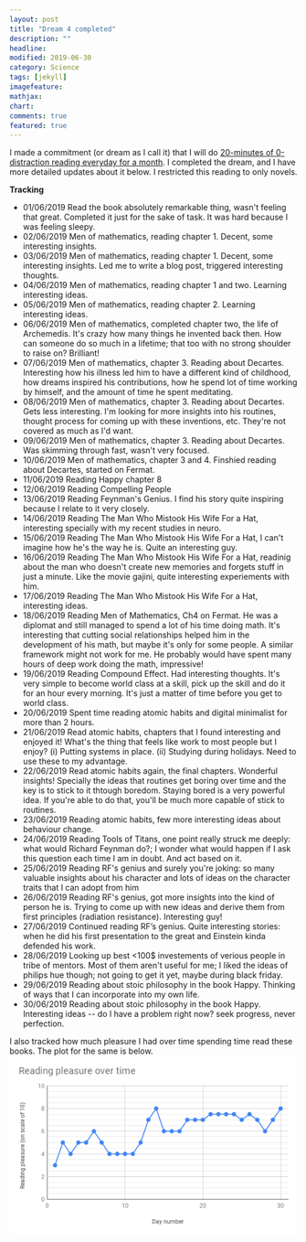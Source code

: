 ```yaml
---
layout: post
title: "Dream 4 completed"
description: ""
headline: 
modified: 2019-06-30
category: Science
tags: [jekyll]
imagefeature: 
mathjax: 
chart: 
comments: true
featured: true
---
```

	
I made a commitment (or dream as I call it) that I will do [20-minutes of 0-distraction reading everyday for a month](https://www.instagram.com/p/BoygL7wn7nu/). I completed the dream, and I have more detailed updates about it below. I restricted this reading to only novels. 

**Tracking** 
- 01/06/2019	Read the book absolutely remarkable thing, wasn't feeling that great. Completed it just for the sake of task. It was hard because I was feeling sleepy. 
- 02/06/2019	Men of mathematics, reading chapter 1. Decent, some interesting insights.
- 03/06/2019	Men of mathematics, reading chapter 1. Decent, some interesting insights. Led me to write a blog post, triggered interesting thoughts.
- 04/06/2019	Men of mathematics, reading chapter 1 and two. Learning interesting ideas.
- 05/06/2019	Men of mathematics, reading chapter 2. Learning interesting ideas.
- 06/06/2019	Men of mathematics, completed chapter two, the life of Archemedis. It's crazy how many things he invented back then. How can someone do so much in a lifetime; that too with no strong shoulder to raise on? Brilliant!
- 07/06/2019	Men of mathematics, chapter 3. Reading about Decartes. Interesting how his illness led him to have a different kind of childhood, how dreams inspired his contributions, how he spend lot of time working by himself, and the amount of time he spent meditating.
- 08/06/2019	Men of mathematics, chapter 3. Reading about Decartes. Gets less interesting. I'm looking for more insights into his routines, thought process for coming up with these inventions, etc. They're not covered as much as I'd want. 
- 09/06/2019	Men of mathematics, chapter 3. Reading about Decartes. Was skimming through fast, wasn't very focused.
- 10/06/2019	Men of mathematics, chapter 3 and 4. Finshied reading about Decartes, started on Fermat.
- 11/06/2019	Reading Happy chapter 8
- 12/06/2019	Reading Compelling People
- 13/06/2019	Reading Feynman's Genius. I find his story quite inspiring because I relate to it very closely. 
- 14/06/2019	Reading The Man Who Mistook His Wife For a Hat, interesting specially with my recent studies in neuro.
- 15/06/2019	Reading The Man Who Mistook His Wife For a Hat, I can't imagine how he's the way he is. Quite an interesting guy.
- 16/06/2019	Reading The Man Who Mistook His Wife For a Hat, readinig about the man who doesn't create new memories and forgets stuff in just a minute. Like the movie gajini, quite interesting experiements with him.
- 17/06/2019	Reading The Man Who Mistook His Wife For a Hat, interesting ideas.
- 18/06/2019	Reading Men of Mathematics, Ch4 on Fermat. He was a diplomat and still managed to spend a lot of his time doing math. It's interesting that cutting social relationships helped him in the development of his math, but maybe it's only for some people. A similar framework might not work for me. He probably would have spent many hours of deep work doing the math, impressive!
- 19/06/2019	Reading Compound Effect. Had interesting thoughts. It's very simple to become world class at a skill, pick up the skill and do it for an hour every morning. It's just a matter of time before you get to world class.
- 20/06/2019	Spent time reading atomic habits and digital minimalist for more than 2 hours.
- 21/06/2019	Read atomic habits, chapters that I found interesting and enjoyed it! What's the thing that feels like work to most people but I enjoy? (i) Putting systems in place. (ii) Studying during holidays. Need to use these to my advantage.
- 22/06/2019	Read atomic habits again, the final chapters. Wonderful insights! Specially the ideas that routines get boring over time and the key is to stick to it thtough boredom. Staying bored is a very powerful idea. If you're able to do that, you'll be much more capable of stick to routines.
- 23/06/2019	Reading atomic habits, few more interesting ideas about behaviour change. 
- 24/06/2019	Reading Tools of Titans, one point really struck me deeply: what would Richard Feynman do?; I wonder what would happen if I ask this question each time I am in doubt. And act based on it.
- 25/06/2019	Reading RF's genius and surely you're joking: so many valuable insights about his character and lots of ideas on the character traits that I can adopt from him
- 26/06/2019	Reading RF's genius, got more insights into the kind of person he is. Trying to come up with new ideas and derive them from first principles (radiation resistance). Interesting guy!
- 27/06/2019	Continued reading RF’s genius. Quite interesting stories: when he did his first presentation to the great and Einstein kinda defended his work.
- 28/06/2019	Looking up best <100$ investements of verious people in tribe of mentors. Most of them aren't useful for me; I liked the ideas of philips hue though; not going to get it yet, maybe during black friday.
- 29/06/2019	Reading about stoic philosophy in the book Happy. Thinking of ways that I can incorporate into my own life.
- 30/06/2019	Reading about stoic philosophy in the book Happy. Interesting ideas -- do I have a problem right now? seek progress, never perfection.

I also tracked how much pleasure I had over time spending time read these books. The plot for the same is below.  
![images/blog/reading-pleasure-tracking.png](images/blog/reading-pleasure-tracking.png)